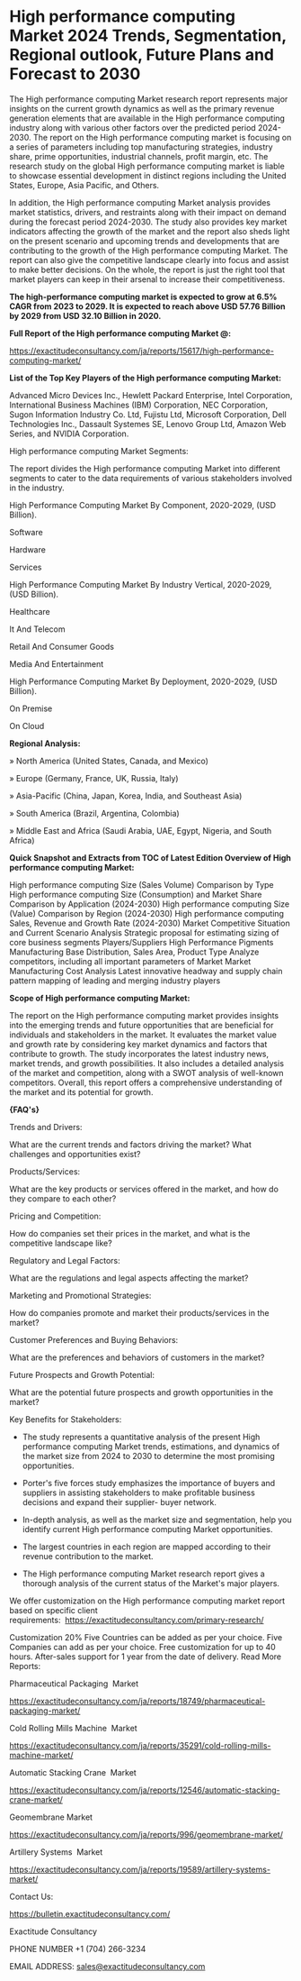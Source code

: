 # High performance computing Market 2024 Trends, Segmentation, Regional outlook, Future Plans and Forecast to 2030

The High performance computing Market research report represents major insights on the current growth dynamics as well as the primary revenue generation elements that are available in the High performance computing industry along with various other factors over the predicted period 2024-2030. The report on the High performance computing market is focusing on a series of parameters including top manufacturing strategies, industry share, prime opportunities, industrial channels, profit margin, etc. The research study on the global High performance computing market is liable to showcase essential development in distinct regions including the United States, Europe, Asia Pacific, and Others.

In addition, the High performance computing Market analysis provides market statistics, drivers, and restraints along with their impact on demand during the forecast period 2024-2030. The study also provides key market indicators affecting the growth of the market and the report also sheds light on the present scenario and upcoming trends and developments that are contributing to the growth of the High performance computing Market. The report can also give the competitive landscape clearly into focus and assist to make better decisions. On the whole, the report is just the right tool that market players can keep in their arsenal to increase their competitiveness.

**The high-performance computing market is expected to grow at 6.5% CAGR from 2023 to 2029. It is expected to reach above USD 57.76 Billion by 2029 from USD 32.10 Billion in 2020.**

**Full Report of the High performance computing Market @:**

https://exactitudeconsultancy.com/ja/reports/15617/high-performance-computing-market/

**List of the Top Key Players of the High performance computing Market:**

Advanced Micro Devices Inc., Hewlett Packard Enterprise, Intel Corporation, International Business Machines (IBM) Corporation, NEC Corporation, Sugon Information Industry Co. Ltd, Fujistu Ltd, Microsoft Corporation, Dell Technologies Inc., Dassault Systemes SE, Lenovo Group Ltd, Amazon Web Series, and NVIDIA Corporation.

High performance computing Market Segments:

The report divides the High performance computing Market into different segments to cater to the data requirements of various stakeholders involved in the industry.

High Performance Computing Market By Component, 2020-2029, (USD Billion).

Software

Hardware

Services

High Performance Computing Market By Industry Vertical, 2020-2029, (USD Billion).

Healthcare

It And Telecom

Retail And Consumer Goods

Media And Entertainment

High Performance Computing Market By Deployment, 2020-2029, (USD Billion).

On Premise

On Cloud

**Regional Analysis:**

» North America (United States, Canada, and Mexico)

» Europe (Germany, France, UK, Russia, Italy)

» Asia-Pacific (China, Japan, Korea, India, and Southeast Asia)

» South America (Brazil, Argentina, Colombia)

» Middle East and Africa (Saudi Arabia, UAE, Egypt, Nigeria, and South Africa)

**Quick Snapshot and Extracts from TOC of Latest Edition Overview of High performance computing Market:**

High performance computing Size (Sales Volume) Comparison by Type
High performance computing Size (Consumption) and Market Share Comparison by Application (2024-2030)
High performance computing Size (Value) Comparison by Region (2024-2030)
High performance computing Sales, Revenue and Growth Rate (2024-2030)
Market Competitive Situation and Current Scenario Analysis
Strategic proposal for estimating sizing of core business segments
Players/Suppliers High Performance Pigments Manufacturing Base Distribution, Sales Area, Product Type
Analyze competitors, including all important parameters of Market
Market Manufacturing Cost Analysis
Latest innovative headway and supply chain pattern mapping of leading and merging industry players

**Scope of High performance computing Market:**

The report on the High performance computing market provides insights into the emerging trends and future opportunities that are beneficial for individuals and stakeholders in the market.
It evaluates the market value and growth rate by considering key market dynamics and factors that contribute to growth.
The study incorporates the latest industry news, market trends, and growth possibilities.
It also includes a detailed analysis of the market and competition, along with a SWOT analysis of well-known competitors.
Overall, this report offers a comprehensive understanding of the market and its potential for growth.

**{FAQ's}**

Trends and Drivers:

What are the current trends and factors driving the market? What challenges and opportunities exist?

Products/Services:

What are the key products or services offered in the market, and how do they compare to each other?

Pricing and Competition:

How do companies set their prices in the market, and what is the competitive landscape like?

Regulatory and Legal Factors:

What are the regulations and legal aspects affecting the market?

Marketing and Promotional Strategies:

How do companies promote and market their products/services in the market?

Customer Preferences and Buying Behaviors:

What are the preferences and behaviors of customers in the market?

Future Prospects and Growth Potential:

What are the potential future prospects and growth opportunities in the market?

Key Benefits for Stakeholders:

- The study represents a quantitative analysis of the present High performance computing Market trends, estimations, and dynamics of the market size from 2024 to 2030 to determine the most promising opportunities.

- Porter's five forces study emphasizes the importance of buyers and suppliers in assisting stakeholders to make profitable business decisions and expand their supplier- buyer network.

- In-depth analysis, as well as the market size and segmentation, help you identify current High performance computing Market opportunities.

- The largest countries in each region are mapped according to their revenue contribution to the market.

- The High performance computing Market research report gives a thorough analysis of the current status of the Market's major players.

We offer customization on the High performance computing market report based on specific client requirements:  https://exactitudeconsultancy.com/primary-research/

Customization 20%
Five Countries can be added as per your choice.
Five Companies can add as per your choice.
Free customization for up to 40 hours.
After-sales support for 1 year from the date of delivery.
Read More Reports:

Pharmaceutical Packaging  Market

https://exactitudeconsultancy.com/ja/reports/18749/pharmaceutical-packaging-market/

Cold Rolling Mills Machine  Market

https://exactitudeconsultancy.com/ja/reports/35291/cold-rolling-mills-machine-market/

Automatic Stacking Crane  Market

https://exactitudeconsultancy.com/ja/reports/12546/automatic-stacking-crane-market/

Geomembrane Market

https://exactitudeconsultancy.com/ja/reports/996/geomembrane-market/

Artillery Systems  Market

https://exactitudeconsultancy.com/ja/reports/19589/artillery-systems-market/

Contact Us:

https://bulletin.exactitudeconsultancy.com/

Exactitude Consultancy

PHONE NUMBER +1 (704) 266-3234

EMAIL ADDRESS: sales@exactitudeconsultancy.com

 
